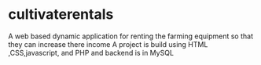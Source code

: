 # cultivaterentals
A web based dynamic application for renting the farming equipment so that they can increase there income 
A project is build using HTML ,CSS,javascript, and PHP and backend is in MySQL  
